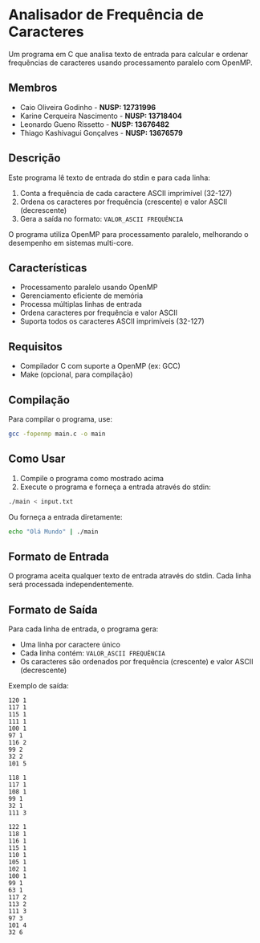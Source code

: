 # Analisador de Frequência de Caracteres

Um programa em C que analisa texto de entrada para calcular e ordenar frequências de caracteres usando processamento paralelo com OpenMP.

## Membros

- Caio Oliveira Godinho - **NUSP: 12731996**
- Karine Cerqueira Nascimento - **NUSP: 13718404**
- Leonardo Gueno Rissetto - **NUSP: 13676482**
- Thiago Kashivagui Gonçalves - **NUSP: 13676579**

## Descrição

Este programa lê texto de entrada do stdin e para cada linha:
1. Conta a frequência de cada caractere ASCII imprimível (32-127)
2. Ordena os caracteres por frequência (crescente) e valor ASCII (decrescente)
3. Gera a saída no formato: `VALOR_ASCII FREQUÊNCIA`

O programa utiliza OpenMP para processamento paralelo, melhorando o desempenho em sistemas multi-core.

## Características

- Processamento paralelo usando OpenMP
- Gerenciamento eficiente de memória
- Processa múltiplas linhas de entrada
- Ordena caracteres por frequência e valor ASCII
- Suporta todos os caracteres ASCII imprimíveis (32-127)

## Requisitos

- Compilador C com suporte a OpenMP (ex: GCC)
- Make (opcional, para compilação)

## Compilação

Para compilar o programa, use:

```bash
gcc -fopenmp main.c -o main
```

## Como Usar

1. Compile o programa como mostrado acima
2. Execute o programa e forneça a entrada através do stdin:

```bash
./main < input.txt
```

Ou forneça a entrada diretamente:

```bash
echo "Olá Mundo" | ./main
```

## Formato de Entrada

O programa aceita qualquer texto de entrada através do stdin. Cada linha será processada independentemente.

## Formato de Saída

Para cada linha de entrada, o programa gera:
- Uma linha por caractere único
- Cada linha contém: `VALOR_ASCII FREQUÊNCIA`
- Os caracteres são ordenados por frequência (crescente) e valor ASCII (decrescente)

Exemplo de saída:
```
120 1
117 1
115 1
111 1
100 1
97 1
116 2
99 2
32 2
101 5

118 1
117 1
108 1
99 1
32 1
111 3

122 1
118 1
116 1
115 1
110 1
105 1
102 1
100 1
99 1
63 1
117 2
113 2
111 3
97 3
101 4
32 6
```
